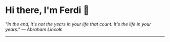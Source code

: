 <h1>Hi there, I'm Ferdi 👋</h1>

<p><em>
  "In the end, it's not the years in your life that count. It's the life in your years." — Abraham Lincoln
</em></p>

---
